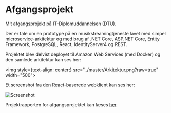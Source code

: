# Afgangsprojekt

Mit afgangsprojekt på IT-Diplomuddannelsen (DTU).

Der er tale om en prototype på en musikstreamingtjeneste lavet med simpel microservice-arkitektur og med brug af .NET Core, ASP.NET Core, Entity Framework, PostgreSQL, React, IdentityServer4 og REST.

Projektet blev delvist deployet til Amazon Web Services (med Docker) og den samlede arkitektur kan ses her:

<img style={text-align: center;} src="../master/Arkitektur.png?raw=true" width="500">

Et screenshot fra den React-baserede webklient kan ses her:

![Screenshot](../master/Screendump.png?raw=true)

Projektrapporten for afgangsprojektet kan læses [her](https://nikolajstrands.dk/wp-content/uploads/2020/08/s185350-Nikolaj-Strands-Afgangsprojekt.pdf).

